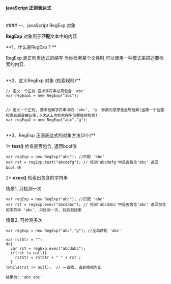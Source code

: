 #### javaScript 正则表达式



<br>
#### 一、javaScript RegExp 对象

**RegExp** 对象用于**匹配**文本中的内容

**1、什么是RegExp ? **

RegExp 是正则表达式的缩写
当你检索某个文件时,可以使用一种模式来描述要检索的内容.


<br>
**2、定义RegExp 对象 (检索规则)**

```
// 定义一个正则 要求字符串必须包含 'abc'
var regExp1 = new RegExp("abc"); 


// 定义一个正则, 要求检索字符串中的 'abc', 'g' 参数的意思是全局检索(当第一个位置检索到后会被记住,下次从上次检索完毕位置继续检索)
var regExp2 = new RegExp("abc","g"); 
```






<br>
**3、RegExp 正则表达式的对象方法(3个)**

1> **test()** 检查是否包含, 返回bool值
```
var regExp = new RegExp("abc"); //匹配 'abc'
var rst = regExp.test("abcdefg"); // 检测'abcdefg'中是否包含'abc' 返回bool 值
```

2> **exec()** 检索出包含的字符串


情景1, 只检测一次

```
var regExp = new RegExp("abc"); //匹配 'abc'
var rst = regExp.exec("abcdabc"); // 检测'abcdabc'中是否包含'abc' 返回包含的字符串 'abc', 只检测一次, 找到就结束
```
情景2, 可检测多次
```
var regExp = new RegExp("abc","g"); //全局匹配 'abc'

var rstStr = "";
do{
  var rst = regExp.exec("abcdabc");
  if(rst != null){
    rstStr = rstStr + " " + rst ;
  }
}while(rst != null);  // 一直找, 直到找完为止

结果为: 'abc abc'
```






